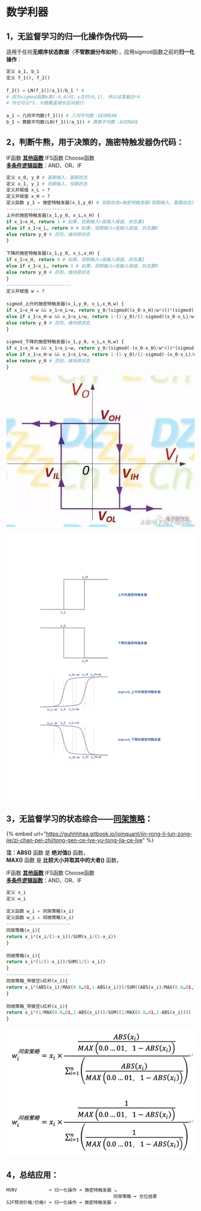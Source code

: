 # 数学利器

## 1，无监督学习的归一化操作伪代码—— 

适用于任何**无顺序状态数据**（**不管数据分布如何**），应用sigmod函数之前的**归一化操作**：

```python
定义 a_1, b_1
定义 f_1(), f_2()

f_2() = LN(f_1()/a_1)/b_1 * 4 
# 因为sigmod函数x取(-4,4)时，y在约(0,1), 所以这里最后*4
# 你也可以*5，大概覆盖增长区间就行

a_1 = 几何平均数(f_1()) # 几何平均数：GEOMEAN 
b_1 = 算数平均数(LN(f_1()/a_1)) # 算数平均数：AVERAGE
```

## 2，判断牛熊，用于决策的，施密特触发器伪代码：

IF函数 [**其他函数**](https://zhuanlan.zhihu.com/p/51366759) IFS函数 Choose函数  
[**多条件逻辑函数**](https://zhuanlan.zhihu.com/p/38326242)：AND、OR、IF

```python
定义 x_0, y_0 # 基期输入，基期状态 
定义 x_1, y_1 # 现期输入，现期状态 
定义并赋值 x_L = ?
定义并赋值 x_H = ?
定义函数 y_1 = 施密特触发器(x_1,y_0) # 现期状态=施密特触发器(现期输入，基期状态)
------------------------
上升的施密特触发器(x_1,y_0, x_L,x_H) { 
if x_1>x_H, return 1 # 如果，现期输入>高输入阈值，状态置1 
else if x_1<x_L, return 0 # 如果，现期输入<低输入阈值，状态置0 
else return y_0 # 否则，维持原状态 
}

下降的施密特触发器(x_1,y_0, x_L,x_H) { 
if x_1>x_H, return 0 # 如果，现期输入>高输入阈值，状态置1 
else if x_1<x_L, return 1 # 如果，现期输入<低输入阈值，状态置0 
else return y_0 # 否则，维持原状态 
}
------------------------
定义并赋值 w = ?

sigmod_上升的施密特触发器(x_1,y_0, x_L,x_H,w) {
if x_1>x_H-w && x_1>x_L+w, return y_0/(sigmod((x_0-x_H)/w*4))*(sigmod((x_1-x_H)/w*4)) #如果输入进入下降通道且不在上升通道内，状态更新 
else if x_1<x_H-w && x_1<x_L+w, return 1-(1-y_0)/(1-sigmod((x_0-x_L)/w*4))*(1-sigmod((x_1-x_L)/w*4))  #如果输入进入上升通道且不在下降通道内，状态更新
else return y_0 # 否则，维持原状态
}

sigmod_下降的施密特触发器(x_1,y_0, x_L,x_H,w) {
if x_1>x_H-w && x_1>x_L+w, return y_0/(sigmod(-(x_0-x_H)/w*4))*(sigmod(-(x_1-x_H)/w*4)) #如果输入进入下降通道且不在上升通道内，状态更新 
else if x_1<x_H-w && x_1<x_L+w, return 1-(1-y_0)/(1-sigmod(-(x_0-x_L)/w*4))*(1-sigmod(-(x_1-x_L)/w*4))  #如果输入进入上升通道且不在下降通道内，状态更新
else return y_0 # 否则，维持原状态
}
```

![](../.gitbook/assets/975d5638f160e54637ce82334bc30b2b.jpg)

![](../.gitbook/assets/a4.png)

## 3，无监督学习的状态综合——[同架策略](https://guhhhhaa.gitbook.io/joinquant/jin-rong-li-lun-zong-jie/zi-chan-pei-zhi/tong-gen-ce-lve-yu-tong-jia-ce-lve)：

{% embed url="https://guhhhhaa.gitbook.io/joinquant/jin-rong-li-lun-zong-jie/zi-chan-pei-zhi/tong-gen-ce-lve-yu-tong-jia-ce-lve" %}

**注：ABS\(\)** 函数 是 **绝对值\(\)** 函数，  
**MAX\(\)** 函数 是 **比较大小并取其中的大者\(\)** 函数，

IF函数 [**其他函数**](https://zhuanlan.zhihu.com/p/51366759) IFS函数 Choose函数  
[**多条件逻辑函数**](https://zhuanlan.zhihu.com/p/38326242)：AND、OR、IF

```python
定义 x_i
定义 w_i

定义函数 w_i = 同架策略(x_i)
定义函数 w_i = 同根策略(x_i)
------------------------
同架策略(x_i){ 
return x_i*(x_i/(1-x_i))/SUM(x_i/(1-x_i))
}

同根策略(x_i){ 
return x_i*(1/(1-x_i))/SUM(1/(1-x_i))
}
------------------------
同架策略_带做空&杠杆(x_i){ 
return x_i*(ABS(x_i)/MAX(0.0…01,1-ABS(x_i)))/SUM((ABS(x_i)/MAX(0.0…01,1-ABS(x_i))))
}

同根策略_带做空&杠杆(x_i){ 
return x_i*(1/MAX(0.0…01,1-ABS(x_i)))/SUM((1/MAX(0.0…01,1-ABS(x_i))))
}
```

![](../.gitbook/assets/image%20%2810%29.png)

## 4，总结应用：

```python
MVRV            ➡️ 归一化操作 ➡️ 施密特触发器 ↘️
                                        同架策略 ➡️ 仓位结果
S2F预测价格/价格0 ➡️ 归一化操作 ➡️ 施密特触发器 ↗️
```

